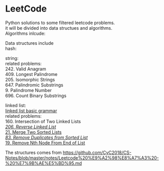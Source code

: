 # LeetCode
Python solutions to some filtered leetcode problems.\
it will be divided into data structues and algorithms.\
Algorithms inlcude:

Data structures include\
hash:

string:\
   related problems:\
       242. Valid Anagram\
       409. Longest Palindrome\
       205. Isomorphic Strings\
       647. Palindromic Substrings\
       9. Palindrome Number\
       696. Count Binary Substrings
      
linked list:\
    [linked list basic grammar](https://www.tutorialspoint.com/python_data_structure/python_linked_lists.htm)\
    related problems:\
        160. Intersection of Two Linked Lists\
        [*206. Reverse Linked List*](https://leetcode.com/problems/reverse-linked-list/) \
        [21. Merge Two Sorted Lists](https://leetcode.com/problems/merge-two-sorted-lists/)  
        [*83. Remove Duplicates from Sorted List*](https://leetcode.com/problems/remove-duplicates-from-sorted-list/)\
        [19. Remove Nth Node From End of List](https://leetcode.com/problems/remove-nth-node-from-end-of-list/)

The structures comes from 
https://github.com/CyC2018/CS-Notes/blob/master/notes/Leetcode%20%E9%A2%98%E8%A7%A3%20-%20%E7%9B%AE%E5%BD%95.md
